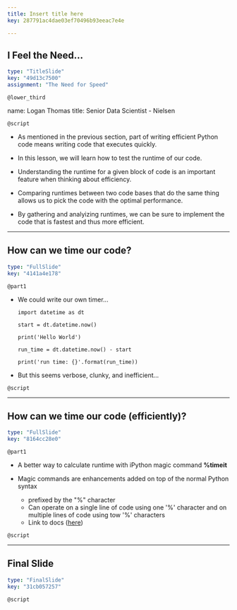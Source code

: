 ```yaml
---
title: Insert title here
key: 287791ac4dae03ef70496b93eeac7e4e

---
```

## I Feel the Need... <br>

```yaml
type: "TitleSlide"
key: "49d13c7500"
assignment: "The Need for Speed"
```

`@lower_third`

name: Logan Thomas
title: Senior Data Scientist - Nielsen


`@script`
- As mentioned in the previous section, part of writing efficient Python code means writing code that executes quickly.

- In this lesson, we will learn how to test the runtime of our code.

- Understanding the runtime for a given block of code is an important feature when thinking about efficiency. 

- Comparing runtimes between two code bases that do the same thing allows us to pick the code with the optimal performance.

- By gathering and analyizing runtimes, we can be sure to implement the code that is fastest and thus more efficient.


---
## How can we time our code?

```yaml
type: "FullSlide"
key: "4141a4e178"
```

`@part1`
- We could write our own timer...

    `import datetime as dt`

    `start = dt.datetime.now()`

    `print('Hello World')`

    `run_time = dt.datetime.now() - start`

    `print('run time: {}'.format(run_time))`


- But this seems verbose, clunky, and inefficient...


`@script`



---
## How can we time our code (efficiently)?

```yaml
type: "FullSlide"
key: "8164cc28e0"
```

`@part1`
- A better way to calculate runtime with iPython magic command **%timeit**

- Magic commands are enhancements added on top of the normal Python syntax
  - prefixed by the "%" character
  - Can operate on a single line of code using one '%' character and on multiple lines of code using tow '%' characters
  - Link to docs ([here](https://ipython.readthedocs.io/en/stable/interactive/magics.html))


`@script`



---
## Final Slide

```yaml
type: "FinalSlide"
key: "31cb057257"
```

`@script`


